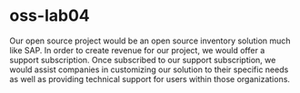 # oss-lab04

Our open source project would be an open source inventory solution much like SAP. In order to create revenue for our project, we would offer a support subscription. Once subscribed to our support subscription, we would assist companies in customizing our solution to their specific needs as well as providing technical support for users within those organizations.

